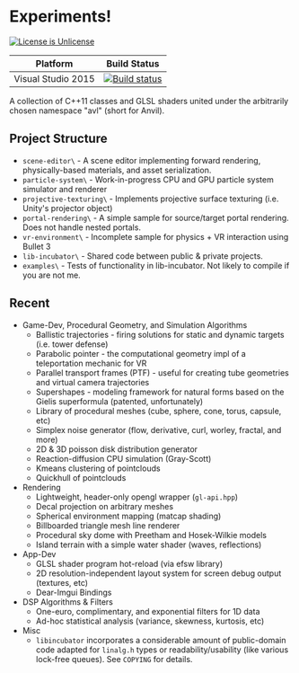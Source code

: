 # Experiments!

[![License is Unlicense](http://img.shields.io/badge/license-Unlicense-blue.svg?style=flat)](http://unlicense.org/)

Platform | Build Status |
-------- | ------------ |
Visual Studio 2015 | [![Build status](https://ci.appveyor.com/api/projects/status/t1v586iy881ptlql?svg=true)](https://ci.appveyor.com/project/ddiakopoulos/sandbox)

A collection of C++11 classes and GLSL shaders united under the arbitrarily chosen namespace "avl" (short for Anvil). 

## Project Structure

  * `scene-editor\` - A scene editor implementing forward rendering, physically-based materials, and asset serialization. 
  * `particle-system\` - Work-in-progress CPU and GPU particle system simulator and renderer
  * `projective-texturing\` - Implements projective surface texturing (i.e. Unity's projector object)
  * `portal-rendering\` - A simple sample for source/target portal rendering. Does not handle nested portals.
  * `vr-environment\` - Incomplete sample for physics + VR interaction using Bullet 3
  * `lib-incubator\` - Shared code between public & private projects.
  * `examples\` - Tests of functionality in lib-incubator. Not likely to compile if you are not me. 

## Recent

* Game-Dev, Procedural Geometry, and Simulation Algorithms
  * Ballistic trajectories - firing solutions for static and dynamic targets (i.e. tower defense)
  * Parabolic pointer - the computational geometry impl of a teleportation mechanic for VR
  * Parallel transport frames (PTF) - useful for creating tube geometries and virtual camera trajectories
  * Supershapes - modeling framework for natural forms based on the Gielis superformula (patented, unfortunately)
  * Library of procedural meshes (cube, sphere, cone, torus, capsule, etc)
  * Simplex noise generator (flow, derivative, curl, worley, fractal, and more)
  * 2D & 3D poisson disk distribution generator
  * Reaction-diffusion CPU simulation (Gray-Scott)
  * Kmeans clustering of pointclouds
  * Quickhull of pointclouds
* Rendering
  * Lightweight, header-only opengl wrapper (`gl-api.hpp`)
  * Decal projection on arbitrary meshes
  * Spherical environment mapping (matcap shading)
  * Billboarded triangle mesh line renderer
  * Procedural sky dome with Preetham and Hosek-Wilkie models
  * Island terrain with a simple water shader (waves, reflections)
* App-Dev
  * GLSL shader program hot-reload (via efsw library)
  * 2D resolution-independent layout system for screen debug output (textures, etc)
  * Dear-Imgui Bindings
* DSP Algorithms & Filters
  * One-euro, complimentary, and exponential filters for 1D data
  * Ad-hoc statistical analysis (variance, skewness, kurtosis, etc)
* Misc
  * `libincubator` incorporates a considerable amount of public-domain code adapted for `linalg.h` types or readability/usability (like various lock-free queues). See `COPYING` for details.